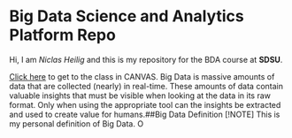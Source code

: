 # Big Data Science and Analytics Platform Repo

Hi, I am _Niclas Heilig_ and this is my repository for the BDA course at **SDSU**.

[Click here](https://sdsu.instructure.com/courses/141078) to get to the class in CANVAS.
Big Data is massive amounts of data that are collected (nearly) in real-time. These amounts of data contain valuable insights that must be visible when looking at the data in its raw format. Only when using the appropriate tool can the insights be extracted and used to create value for humans.##Big Data Definition
[!NOTE]
This is my personal definition of Big Data. O

